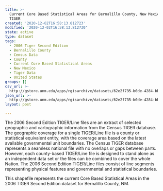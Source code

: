```yaml
---
title: >-
  Current Core Based Statistical Areas for Bernalillo County, New Mexico, 2006se
  TIGER
created: '2020-12-02T16:58:13.812723'
modified: '2020-12-02T16:58:13.812730'
state: active
type: dataset
tags:
  - 2006 Tiger Second Edition
  - Bernalillo County
  - Census Data
  - County
  - Current Core Based Statistical Areas
  - New Mexico
  - Tiger Data
  - United States
groups: []
csv_url: >-
  http://gstore.unm.edu/apps/rgisarchive/datasets/62e2f735-b0de-4284-bb36-210d4b649542/tgr2006se_bern_cbsacu.derived.csv
json_url: >-
  http://gstore.unm.edu/apps/rgisarchive/datasets/62e2f735-b0de-4284-bb36-210d4b649542/tgr2006se_bern_cbsacu.derived.json
layout: post

---
```

The 2006 Second Edition TIGER/Line files are an extract of selected geographic and cartographic information from the Census TIGER database.  The geographic coverage for a single TIGER/Line file is a county or statistical equivalent entity, with the coverage area based on the latest available governmental unit boundaries. The Census TIGER database represents a seamless national file with no overlaps or gaps between parts.  However, each county-based TIGER/Line file is designed to stand alone as an independent data set or the files can be combined to cover the whole Nation.  The 2006 Second Edition  TIGER/Line files consist of line segments representing physical features and governmental and statistical boundaries.  

This shapefile represents the current Core Based Statistical Areas in the 2006 TIGER Second Edition dataset for Bernalillo County, NM.
